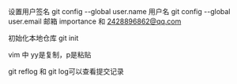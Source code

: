 设置用户签名
git config --global user.name 用户名
git config --global user.email 邮箱
importance 和 2428896862@qq.com

初始化本地仓库
git init

vim 中 yy是复制，p是粘贴

git reflog 和 git log可以查看提交记录